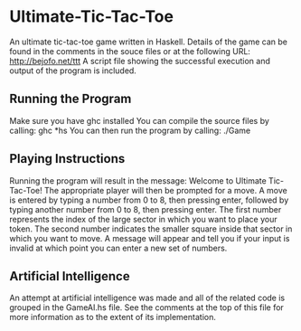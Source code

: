 Ultimate-Tic-Tac-Toe
====================

An ultimate tic-tac-toe game written in Haskell.
Details of the game can be found in the comments in the souce files or at the following URL:
  http://bejofo.net/ttt
A script file showing the successful execution and output of the program is included.

Running the Program
--------------------
Make sure you have ghc installed
You can compile the source files by calling:
  ghc *hs
You can then run the program by calling:
  ./Game

Playing Instructions
--------------------
Running the program will result in the message:
  Welcome to Ultimate Tic-Tac-Toe!
The appropriate player will then be prompted for a move.
A move is entered by typing a number from 0 to 8, then pressing enter, followed by typing another number from 0 to 8, then pressing enter. The first number represents the index of the large sector in which you want to place your token. The second number indicates the smaller square inside that sector in which you want to move.
A message will appear and tell you if your input is invalid at which point you can enter a new set of numbers.

Artificial Intelligence
--------------------
An attempt at artificial intelligence was made and all of the related code is grouped in the GameAI.hs file.
See the comments at the top of this file for more information as to the extent of its implementation.
